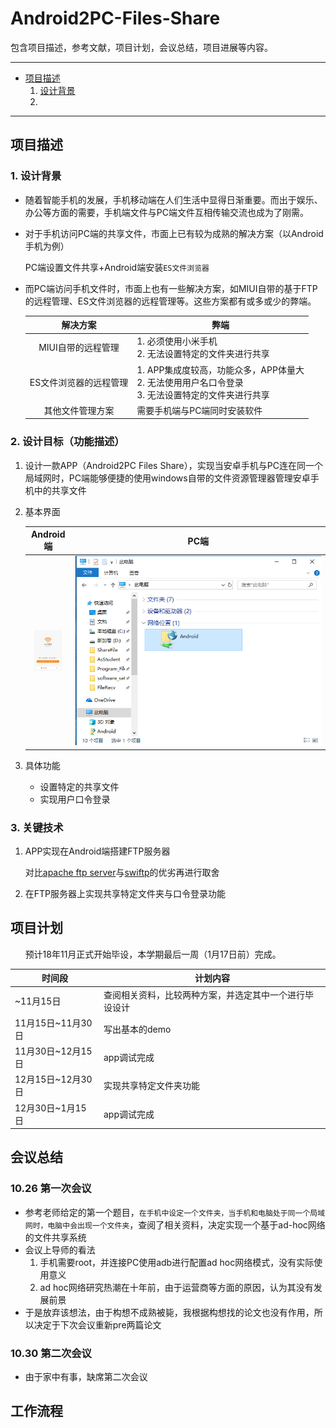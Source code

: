 # Android2PC-Files-Share

包含项目描述，参考文献，项目计划，会议总结，项目进展等内容。

---

- [项目描述](#项目描述)
  1. [设计背景](#设计背景)
  2. 

---


## 项目描述

### 1. 设计背景

- 随着智能手机的发展，手机移动端在人们生活中显得日渐重要。而出于娱乐、办公等方面的需要，手机端文件与PC端文件互相传输交流也成为了刚需。

- 对于手机访问PC端的共享文件，市面上已有较为成熟的解决方案（以Android手机为例）

  PC端设置文件共享+Android端安装`ES文件浏览器`

- 而PC端访问手机文件时，市面上也有一些解决方案，如MIUI自带的基于FTP的远程管理、ES文件浏览器的远程管理等。这些方案都有或多或少的弊端。

  |        解决方案        | <center>弊端</center>                                        |
  | :--------------------: | ------------------------------------------------------------ |
  |   MIUI自带的远程管理   | 1. 必须使用小米手机<br>2. 无法设置特定的文件夹进行共享       |
  | ES文件浏览器的远程管理 | 1. APP集成度较高，功能众多，APP体量大<br>2. 无法使用用户名口令登录<br>3. 无法设置特定的文件夹进行共享 |
  |    其他文件管理方案    | 需要手机端与PC端同时安装软件                                 |

### 2. 设计目标（功能描述）

1. 设计一款APP（Android2PC Files Share），实现当安卓手机与PC连在同一个局域网时，PC端能够便捷的使用windows自带的文件资源管理器管理安卓手机中的共享文件

2. 基本界面

   |                      Android端                      |                         PC端                         |
   | :-------------------------------------------------: | :--------------------------------------------------: |
   | <img src="README_P\基本界面1.png" style="zoom:10%"> | <img src="README_P\基本界面2.png" style="zoom:200%"> |

3. 具体功能

   - 设置特定的共享文件
   - 实现用户口令登录

### 3. 关键技术

1. APP实现在Android端搭建FTP服务器

   对比[apache ftp server](https://projects.apache.org/project.html?mina-ftpserver)与[swiftp](https://code.google.com/archive/p/swiftp/)的优劣再进行取舍

2. 在FTP服务器上实现共享特定文件夹与口令登录功能

## 项目计划

&nbsp;&nbsp;&nbsp;&nbsp;&nbsp;&nbsp;预计18年11月正式开始毕设，本学期最后一周（1月17日前）完成。

| <center>时间段</center> | <center>计划内容</center>                              |
| ----------------------- | ------------------------------------------------------ |
| ~11月15日               | 查阅相关资料，比较两种方案，并选定其中一个进行毕设设计 |
| 11月15日~11月30日       | 写出基本的demo                                         |
| 11月30日~12月15日       | app调试完成                                            |
| 12月15日~12月30日       | 实现共享特定文件夹功能                                 |
| 12月30日~1月15日        | app调试完成                                            |


## 会议总结

### 10.26 第一次会议

- 参考老师给定的第一个题目，`在手机中设定一个文件夹，当手机和电脑处于同一个局域网时，电脑中会出现一个文件夹`，查阅了相关资料，决定实现一个基于ad-hoc网络的文件共享系统
- 会议上导师的看法
  1. 手机需要root，并连接PC使用adb进行配置ad hoc网络模式，没有实际使用意义
  2. ad hoc网络研究热潮在十年前，由于运营商等方面的原因，认为其没有发展前景
- 于是放弃该想法，由于构想不成熟被毙，我根据构想找的论文也没有作用，所以决定于下次会议重新pre两篇论文

### 10.30 第二次会议

- 由于家中有事，缺席第二次会议

## 工作流程

